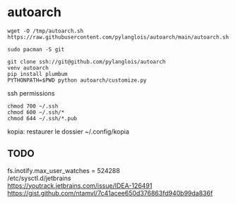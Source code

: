 # autoarch

```
wget -O /tmp/autoarch.sh https://raw.githubusercontent.com/pylanglois/autoarch/main/autoarch.sh
```

```
sudo pacman -S git
```

```
git clone ssh://git@github.com/pylanglois/autoarch
venv autoarch
pip install plumbum
PYTHONPATH=$PWD python autoarch/customize.py
```

ssh permissions
```
chmod 700 ~/.ssh
chmod 600 ~/.ssh/*
chmod 644 ~/.ssh/*.pub
```

kopia: restaurer le dossier ~/.config/kopia


## TODO

fs.inotify.max_user_watches = 524288  
/etc/sysctl.d/jetbrains  
https://youtrack.jetbrains.com/issue/IDEA-126491  
https://gist.github.com/ntamvl/7c41acee650d376863fd940b99da836f  


